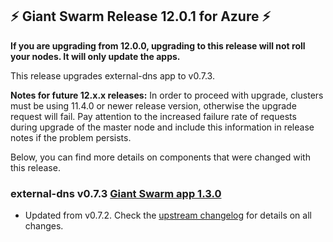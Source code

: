 ## :zap:  Giant Swarm Release 12.0.1 for Azure :zap:

**If you are upgrading from 12.0.0, upgrading to this release will not roll your nodes. It will only update the apps.**

This release upgrades external-dns app to v0.7.3.

**Notes for future 12.x.x releases:**
In order to proceed with upgrade, clusters must be using 11.4.0 or newer release version, otherwise the upgrade request will fail.
Pay attention to the increased failure rate of requests during upgrade of the master node and include this information in release notes if the problem persists.

Below, you can find more details on components that were changed with this release.

### external-dns v0.7.3 [Giant Swarm app 1.3.0](https://github.com/giantswarm/external-dns-app/blob/master/CHANGELOG.md#130---2020-08-18)

- Updated from v0.7.2. Check the [upstream changelog](https://github.com/kubernetes-sigs/external-dns/releases/tag/v0.7.3) for details on all changes.
